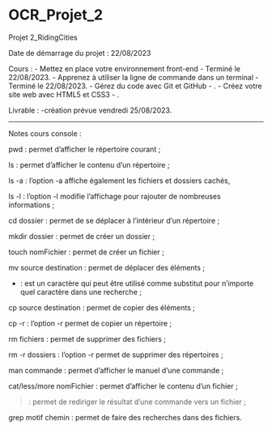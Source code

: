 # OCR_Projet_2
Projet 2_RidingCities

Date de démarrage du projet : 22/08/2023

Cours : 
	- Mettez en place votre environnement front-end - Terminé le 22/08/2023.
	- Apprenez à utiliser la ligne de commande dans un terminal - Terminé le 22/08/2023.
	- Gérez du code avec Git et GitHub - .
	- Créez votre site web avec HTML5 et CSS3 - .

Livrable :
	-création prévue vendredi 25/08/2023.

______________________________________________________________

Notes cours console :

pwd : permet d’afficher le répertoire courant ;

ls : permet d’afficher le contenu d’un répertoire ;

ls -a : l’option -a affiche également les fichiers et dossiers cachés, 

ls -l : l’option -l modifie l’affichage pour rajouter de nombreuses informations ;

cd dossier : permet de se déplacer à l’intérieur d’un répertoire ;

mkdir dossier : permet de créer un dossier ;

touch nomFichier : permet de créer un fichier ;

mv source destination : permet de déplacer des éléments ;

* : est un caractère qui peut être utilisé comme substitut pour n’importe quel caractère dans une recherche ; 

cp source destination : permet de copier des éléments ;

cp -r : l’option -r permet de copier un répertoire ;

rm fichiers : permet de supprimer des fichiers ;

rm -r dossiers : l’option -r permet de supprimer des répertoires ;

man commande : permet d’afficher le manuel d’une commande ;

cat/less/more nomFichier : permet d’afficher le contenu d’un fichier ;

> : permet de rediriger le résultat d’une commande vers un fichier ;

grep motif chemin : permet de faire des recherches dans des fichiers.

